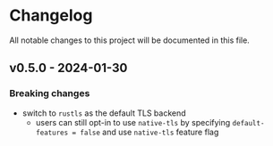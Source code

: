 # Changelog

All notable changes to this project will be documented in this file.

## v0.5.0 - 2024-01-30

### Breaking changes

- switch to `rustls` as the default TLS backend
  - users can still opt-in to use `native-tls` by specifying `default-features = false` and use `native-tls` feature flag